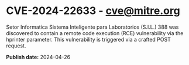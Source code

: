 # CVE-2024-22633 - cve@mitre.org

Setor Informatica Sistema Inteligente para Laboratorios (S.I.L.) 388 was discovered to contain a remote code execution (RCE) vulnerability via the hprinter parameter. This vulnerability is triggered via a crafted POST request.

**Publish date:** 2024-04-26
